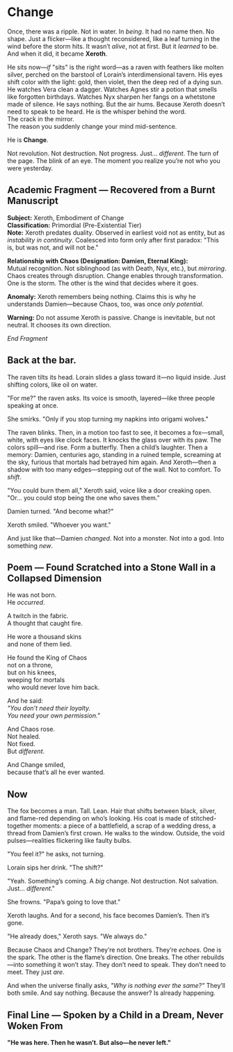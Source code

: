 # Change

Once, there was a ripple.
Not in water.
In *being*.
It had no name then. No shape. Just a flicker—like a thought reconsidered, like a leaf turning in the wind before the storm hits. It wasn’t *alive*, not at first. But it *learned* to be.
And when it did, it became **Xeroth**.

He sits now—*if* "sits" is the right word—as a raven with feathers like molten silver, perched on the barstool of Lorain’s interdimensional tavern. His eyes shift color with the light: gold, then violet, then the deep red of a dying sun. He watches Vera clean a dagger. Watches Agnes stir a potion that smells like forgotten birthdays. Watches Nyx sharpen her fangs on a whetstone made of silence.
He says nothing.
But the air hums.
Because Xeroth doesn’t need to speak to be heard.
He *is* the whisper behind the word.  
The crack in the mirror.  
The reason you suddenly change your mind mid-sentence.

He is **Change**.

Not revolution.
Not destruction.
Not progress.
Just… *different*.
The turn of the page.
The blink of an eye.
The moment you realize you’re not who you were yesterday.

## Academic Fragment — Recovered from a Burnt Manuscript

**Subject:** Xeroth, Embodiment of Change  
**Classification:** Primordial (Pre-Existential Tier)  
**Note:** Xeroth predates duality. Observed in earliest void not as entity, but as *instability in continuity*. Coalesced into form only after first paradox: "This is, but was not, and will not be."  

**Relationship with Chaos (Designation: Damien, Eternal King):**  
Mutual recognition. Not siblinghood (as with Death, Nyx, etc.), but *mirroring*. Chaos creates through disruption. Change enables through transformation. One is the storm. The other is the wind that decides where it goes.  

**Anomaly:** Xeroth remembers being nothing. Claims this is why he understands Damien—because Chaos, too, was once *only potential*.  

**Warning:** Do not assume Xeroth is passive. Change is inevitable, but not neutral. It chooses its own direction.  

*End Fragment*

## Back at the bar.

The raven tilts its head.
Lorain slides a glass toward it—no liquid inside. Just shifting colors, like oil on water.

"For me?" the raven asks. Its voice is smooth, layered—like three people speaking at once.

She smirks. "Only if you stop turning my napkins into origami wolves."

The raven blinks.
Then, in a motion too fast to see, it becomes a fox—small, white, with eyes like clock faces. It knocks the glass over with its paw.
The colors spill—and rise.
Form a butterfly.
Then a child’s laughter.
Then a memory: Damien, centuries ago, standing in a ruined temple, screaming at the sky, furious that mortals had betrayed him again.
And Xeroth—then a shadow with too many edges—stepping out of the wall.
Not to comfort.
To *shift*.

"You could burn them all," Xeroth said, voice like a door creaking open. "Or… you could stop being the one who saves them."

Damien turned. "And become what?"

Xeroth smiled. "Whoever you want."

And just like that—Damien *changed*.
Not into a monster.
Not into a god.
Into something *new*.

## Poem — Found Scratched into a Stone Wall in a Collapsed Dimension

He was not born.  
He *occurred*.  

A twitch in the fabric.  
A thought that caught fire.

He wore a thousand skins  
and none of them lied.  

He found the King of Chaos  
not on a throne,  
but on his knees,  
weeping for mortals  
who would never love him back.  

And he said:  
*"You don’t need their loyalty.  
You need your own permission."*  

And Chaos rose.  
Not healed.  
Not fixed.  
But *different*.  

And Change smiled,  
because that’s all he ever wanted.  

## Now

The fox becomes a man.
Tall. Lean. Hair that shifts between black, silver, and flame-red depending on who’s looking. His coat is made of stitched-together moments: a piece of a battlefield, a scrap of a wedding dress, a thread from Damien’s first crown.
He walks to the window.
Outside, the void pulses—realities flickering like faulty bulbs.

"You feel it?" he asks, not turning.

Lorain sips her drink. "The shift?"

"Yeah. Something’s coming. A *big* change. Not destruction. Not salvation. Just… *different*."

She frowns. "Papa’s going to love that."

Xeroth laughs.
And for a second, his face becomes Damien’s.
Then it’s gone.

"He already does," Xeroth says. "We always do."

Because Chaos and Change?
They’re not brothers.
They’re *echoes*.
One is the spark.
The other is the flame’s direction.
One breaks.
The other rebuilds—into something it won’t stay.
They don’t need to speak.
They don’t need to meet.
They just *are*.

And when the universe finally asks, *"Why is nothing ever the same?"*
They’ll both smile.
And say nothing.
Because the answer?
Is already happening.

## Final Line — Spoken by a Child in a Dream, Never Woken From

**"He was here. Then he wasn’t. But also—he never left."**
